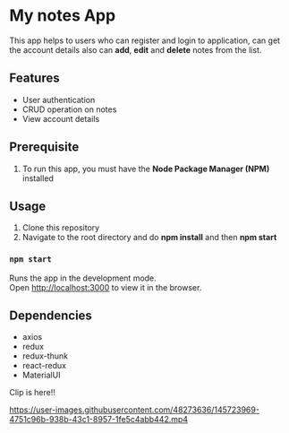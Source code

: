 # My notes App

This app helps to users who can register and login to application, can get the account details also can **add**, **edit** and **delete** notes from the list.


## Features

- User authentication
- CRUD operation on notes
- View account details


## Prerequisite
1. To run this app, you must have the **Node Package Manager (NPM)** installed


## Usage

1. Clone this repository
2. Navigate to the root directory and do **npm install** and then **npm start**


### `npm start`

Runs the app in the development mode.\
Open [http://localhost:3000](http://localhost:3000) to view it in the browser.

## Dependencies

- axios 
- redux 
- redux-thunk 
- react-redux 
- MaterialUI 


Clip is here!!

https://user-images.githubusercontent.com/48273636/145723969-4751c96b-938b-43c1-8957-1fe5c4abb442.mp4
















